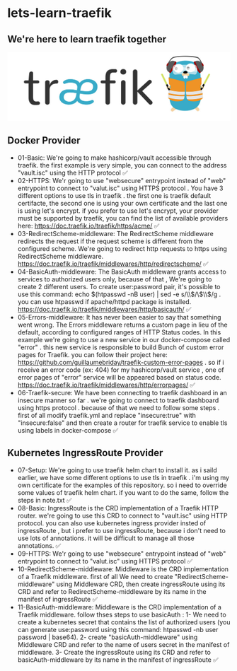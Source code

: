 # lets-learn-traefik

## We're here to learn traefik together
![Traefik Image](traefik-logo.jpg)


## Docker Provider
 - 01-Basic: We're going to make hashicorp/vault accessible through traefik. the first example is very simple, you can connect to the address "vault.isc" using the HTTP protocol :white_check_mark:
 - 02-HTTPS: We'r going to use "websecure" entrypoint instead of "web" entrypoint to connect to "valut.isc" using HTTPS protocol . You have 3 different options to use tls in traefik . the first one is traefik default certifacte, the second one is using your own certificate and the last one is using let's encrypt. if you prefer to use let's encrypt, your provider must be supported by traefik, you can find the list of available providers here: https://doc.traefik.io/traefik/https/acme/ ✅
 - 03-RedirectScheme-middleware: The RedirectScheme middleware redirects the request if the request scheme is different from the configured scheme. We're going to redirect http requests to https using RedirectScheme middleware. https://doc.traefik.io/traefik/middlewares/http/redirectscheme/ ✅
 - 04-BasicAuth-middleware: The BasicAuth middleware grants access to services to authorized users only, because of that , We're going to create 2 different users. To create user:password pair, it's possible to use this command: echo $(htpasswd -nB user) | sed -e s/\\$/\\$\\$/g . you can use htpasswd if apache/httpd package is installed. https://doc.traefik.io/traefik/middlewares/http/basicauth/ ✅
 - 05-Errors-middleware: It has never been easier to say that something went wrong. The Errors middleware returns a custom page in lieu of the default, according to configured ranges of HTTP Status codes. In this example we're going to use a new service in our docker-compose called "error" . this new service is responsible to build Bunch of custom error pages for Traefik. you can follow their project here: https://github.com/guillaumebriday/traefik-custom-error-pages . so if i receive an error code (ex: 404) for my hashicorp/vault service , one of error pages of "error" service will be appeared based on status code. https://doc.traefik.io/traefik/middlewares/http/errorpages/ ✅
 - 06-Traefik-secure: We have been connecting to traefik dashboard in an insecure manner so far . we're going to connect to traefik dashboard using https protocol . because of that we need to follow some steps . first of all modify traefik.yml and replace "insecure:true" with "insecure:false" and then create a router for traefik service to enable tls using labels in docker-compose ✅

## Kubernetes IngressRoute Provider
  - 07-Setup: We're going to use traefik helm chart to install it. as i saild earlier, we have some different options to use tls in traefik . i'm using my own certificate for the examples of this repository. so i need to override some values of traefik helm chart. if you want to do the same, follow the steps in note.txt ✅
  - 08-Basic: IngressRoute is the CRD implementation of a Traefik HTTP router. we're going to use this CRD to connect to "vault.isc" using HTTP protocol. you can also use kubernetes ingress provider insted of ingressRoute , but i prefer to use ingressRoute, because i don't need to use lots of annotations. it will be difficult to manage all those annotations. ✅
  - 09-HTTPS: We'r going to use "websecure" entrypoint instead of "web" entrypoint to connect to "valut.isc" using HTTPS protocol ✅
  - 10-RedirectScheme-middleware: Middleware is the CRD implementation of a Traefik middleware. first of all We need to create "RedirectScheme-middleware" using Middleware CRD, then create ingressRoute using its CRD and refer to RedirectScheme-middleware by its name in the manifest of ingressRoute ✅
  - 11-BasicAuth-middleware: Middleware is the CRD implementation of a Traefik middleware. follow thses steps to use basicAuth : 1- We need to create a kubernetes secret that contains the list of authorized users (you can generate use:password using this command: htpasswd -nb user password | base64). 2- create "basicAuth-middleware" using Middleware CRD and refer to the name of users secret in the manifest of middleware. 3- Create the ingressRoute using its CRD and refer to basicAuth-middleware by its name in the manifest of ingressRoute ✅
